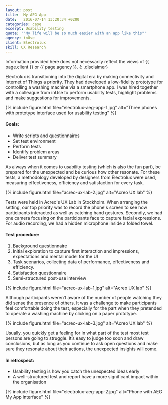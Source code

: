 ```yaml
---
layout: post
title:  My AEG App
date:   2016-07-14 13:20:34 +0200
categories: case
excerpt: Usability testing
quote: '"My life will be so much easier with an app like this"'
agency: inUse
client: Electrolux
skill: UX Research
---
```

Information provided here does not necessarily reflect the views of {{ page.client }} or {{ page.agency }}.
{: .disclaimer}

Electrolux is transitioning into the digital era by making connectivity and Internet of Things a priority. They had developed a low-fidelity prototype for controlling a washing machine via a smartphone app. I was hired together with a colleague from inUse to perform usability tests, highlight problems and make suggestions for improvements.

{% include figure.html file="electrolux-aeg-app-1.jpg" alt="Three phones with prototype interface used for usability testing" %}

#### Goals:
* Write scripts and questionnaires
* Set test environment
* Perform tests
* Identify problem areas
* Deliver test summary

As always when it comes to usability testing (which is also the fun part), be prepared for the unexpected and be curious how other resonate. For these tests, a methodology developed by designers from Electrolux were used, measuring effectiveness, efficiency and satisfaction for every task.

{% include figure.html file="acreo-ux-lab-2.jpg" alt="Acreo UX lab" %}

Tests were held in Acreo's UX Lab in Stockholm. When arranging the setting, our top priority was to record the phone's screen to see how participants interacted as well as catching hand gestures. Secondly, we had one camera focusing on the participants face to capture facial expressions. For audio recording, we had a hidden microphone inside a folded towel.

#### Test procedure:
1. Background questionnaire
2. Initial exploration to capture first interaction and impressions, expectations and mental model for the UI
3. Task scenarios,  collecting data of performance, effectiveness and efficiency.
4. Satisfaction questionnaire
5. Semi-structured post-use interview

{% include figure.html file="acreo-ux-lab-1.jpg" alt="Acreo UX lab" %}

Although participants weren’t aware of the number of people watching they did sense the presence of others. It was a challenge to make participants feel comfortable doing the test, especially for the part when they pretended to operate a washing machine by clicking on a paper prototype.

{% include figure.html file="acreo-ux-lab-3.jpg" alt="Acreo UX lab" %}

Usually, you quickly get a feeling for in what part of the test most test persons are going to struggle. It’s easy to judge too soon and draw conclusions, but as long as you continue to ask open questions and make sure they resonate about their actions, the unexpected insights will come.

#### In retrospect:
* Usability testing is how you catch the unexpected ideas early
* A well-structured test and report have a more significant impact within the organisation

{% include figure.html file="electrolux-aeg-app-2.jpg" alt="Phone with AEG My App interface" %}
